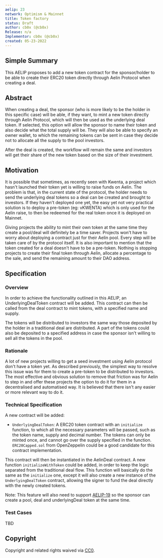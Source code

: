 ```yaml
---
aelip: 23
network: Optimism & Mainnet
title: Token factory
status: Draft
author: cb0x (@cb0x)
Release: n/a
Implementor: cb0x (@cb0x)
created: 05-23-2022
---
```


## Simple Summary

<!--"If you can't explain it simply, you don't understand it well enough." Simply describe the outcome the proposed changes intends to achieve. This should be non-technical and accessible to a casual community member.-->

This AELIP proposes to add a new token contract for the sponsor/holder to be able to create their ERC20 token directly through Aelin Protocol when creating a deal.

## Abstract

<!--A short (~200 word) description of the proposed change, the abstract should clearly describe the proposed change. This is what *will* be done if the AELIP is implemented, not *why* it should be done or *how* it will be done. If the AELIP proposes deploying a new contract, write, "we propose to deploy a new contract that will do x".-->

When creating a deal, the sponsor (who is more likely to be the holder in this specific case) will be able, if they want, to mint a new token directly through Aelin Protocol, which will then be used as the underlying deal token. If selected, this option will allow the sponsor to name their token and also decide what the total supply will be. They will also be able to specify an owner wallet, to which the remaining tokens can be sent in case they decide not to allocate all the supply to the pool investors.

After the deal is created, the workflow will remain the same and investors will get their share of the new token based on the size of their investment.

## Motivation

<!--This is the problem statement. This is the *why* of the AELIP. It should clearly explain *why* the current state of the protocol is inadequate.  It is critical that you explain *why* the change is needed, if the AELIP proposes changing how something is calculated, you must address *why* the current calculation is inaccurate or wrong. This is not the place to describe how the AELIP will address the issue!-->

It is possible that sometimes, as recently seen with Kwenta, a project which hasn't launched their token yet is willing to raise funds on Aelin. The problem is that, in the current state of the protocol, the holder needs to send the underlying deal tokens so a deal can be created and brought to investors. If they haven't deployed one yet, the easy yet not very practical solution is to deploy a pre-token (eg: vKWENTA) which is only used for the Aelin raise, to then be redeemed for the real token once it is deployed on Mainnet.

Giving projects the ability to mint their own token at the same time they create a pool/deal will definitely be a time saver. Projects won't have to worry about deploying a contract just for their Aelin pool. Every step will be taken care of by the protocol itself. It is also important to mention that the token created for a deal doesn't have to be a pre-token. Nothing is stopping projects to create their final token through Aelin, allocate a percentage to the sale, and send the remaining amount to their DAO address.

## Specification

### Overview

<!--This is a high-level overview of *how* the AELIP will solve the problem. The overview should clearly describe how the new feature will be implemented.-->

In order to achieve the functionality outlined in this AELIP, an UnderlyingDealToken contract will be added. This contract can then be called from the deal contract to mint tokens, with a specified name and supply.

The tokens will be distributed to investors the same way those deposited by the holder in a traditional deal are distributed. A part of the tokens could also be deposited to a specified address in case the sponsor isn't willing to sell all the tokens in the pool.

### Rationale

<!--This is where you explain the reasoning behind how you propose to solve the problem. Why did you propose to implement the change in this way, what were the considerations and trade-offs. The rationale fleshes out what motivated the design and why particular design decisions were made. It should describe alternate designs that were considered and related work. The rationale may also provide evidence of consensus within the community, and should discuss important objections or concerns raised during discussion.-->

A lot of new projects willing to get a seed investment using Aelin protocol don't have a token yet. As described previously, the simplest way to resolve this issue was for them to create a pre-token to be distributed to investors. The most effective and obvious solution to remove that friction was for Aelin to step in and offer these projects the option to do it for them in a decentralised and automatised way. It is believed that there isn't any easier or more relevant way to do it.

### Technical Specification

<!--The technical specification should outline the public API of the changes proposed. That is, changes to any of the interfaces Synthetix currently exposes or the creations of new ones.-->

A new contract will be added:

- `UnderlyingDealToken`: A ERC20 token contract with an `initialize` function, to which all the necessary parameters will be passed, such as the token name, supply and decimal number. The tokens can only be minted once, and cannot go over the supply specified in the function. `ERC20Capped.sol` from OpenZeppelin could be a good candidate for this contract implementation.

This contract will then be instantiated in the AelinDeal contract. A new function `initializeWithToken` could be added, in order to keep the logic separated from the traditional deal flow. This function will basically do the same as the `initialize` one, except it will also create a new instance of the `UnderlyingDealToken` contract, allowing the signer to fund the deal directly with the newly created tokens.

Note: This feature will also need to support [AELIP-19](https://aelips.aelin.xyz/aelips/aelip-19/) so the sponsor can create a pool, deal and underlyingDeal token at the same time.

### Test Cases

<!--Test cases for an implementation are mandatory for AELIPs but can be included with the implementation..-->

TBD

## Copyright

Copyright and related rights waived via [CC0](https://creativecommons.org/publicdomain/zero/1.0/).
